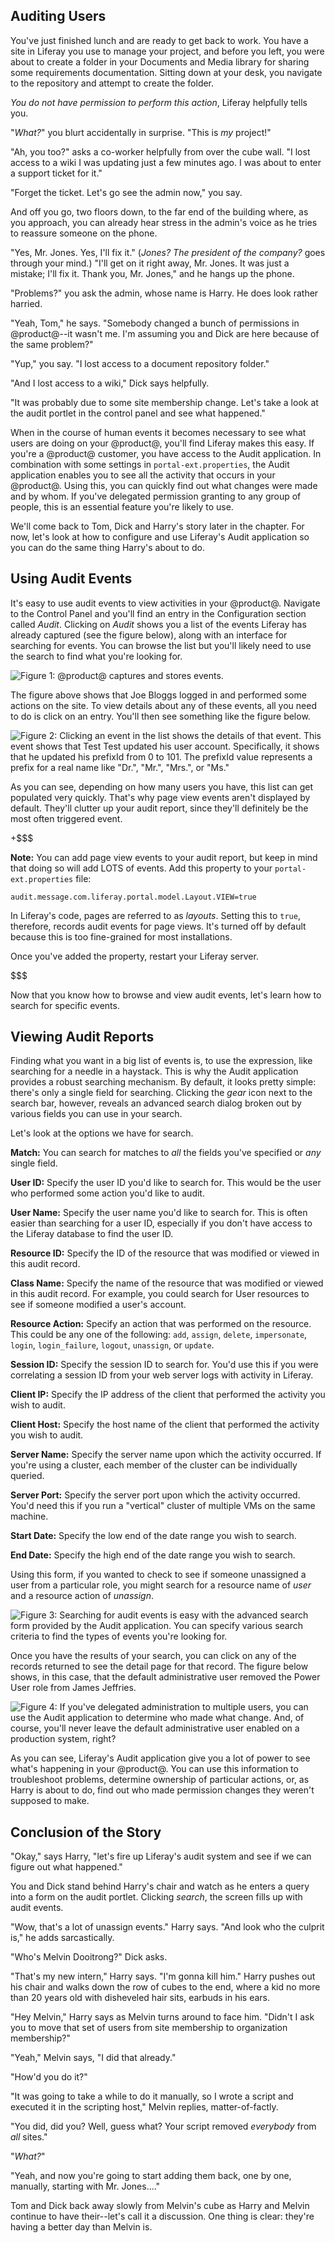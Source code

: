## Auditing Users [](id=auditing-users)

You've just finished lunch and are ready to get back to work. You have a site in
Liferay you use to manage your project, and before you left, you were about to
create a folder in your Documents and Media library for sharing some
requirements documentation. Sitting down at your desk, you navigate to the
repository and attempt to create the folder. 

*You do not have permission to perform this action*, Liferay helpfully tells
you. 

"*What?*" you blurt accidentally in surprise. "This is *my* project!" 

"Ah, you too?" asks a co-worker helpfully from over the cube wall. "I lost
access to a wiki I was updating just a few minutes ago. I was about to enter a
support ticket for it." 

"Forget the ticket. Let's go see the admin now," you say. 

And off you go, two floors down, to the far end of the building where, as you
approach, you can already hear stress in the admin's voice as he tries to
reassure someone on the phone. 

"Yes, Mr. Jones. Yes, I'll fix it." (*Jones? The president of the company?* goes
through your mind.) "I'll get on it right away, Mr. Jones. It was just a
mistake; I'll fix it. Thank you, Mr. Jones," and he hangs up the phone. 

"Problems?" you ask the admin, whose name is Harry. He does look rather
harried. 

"Yeah, Tom," he says. "Somebody changed a bunch of permissions in @product@--it
wasn't me. I'm assuming you and Dick are here because of the same problem?" 

"Yup," you say. "I lost access to a document repository folder." 

"And I lost access to a wiki," Dick says helpfully. 

"It was probably due to some site membership change. Let's take a look at the
audit portlet in the control panel and see what happened." 

When in the course of human events it becomes necessary to see what users are
doing on your @product@, you'll find Liferay makes this easy. If you're a @product@
customer, you have access to the Audit application. In combination with some
settings in `portal-ext.properties`, the Audit application enables you to see
all the activity that occurs in your @product@. Using this, you can quickly find
out what changes were made and by whom. If you've delegated permission granting
to any group of people, this is an essential feature you're likely to use. 

We'll come back to Tom, Dick and Harry's story later in the chapter. For now,
let's look at how to configure and use Liferay's Audit application so you can do
the same thing Harry's about to do. 

## Using Audit Events [](id=using-audit-events)

It's easy to use audit events to view activities in your @product@. Navigate to the
Control Panel and you'll find an entry in the Configuration section called
*Audit*. Clicking on *Audit* shows you a list of the events Liferay has already
captured (see the figure below), along with an interface for searching for
events. You can browse the list but you'll likely need to use the search to find
what you're looking for.

![Figure 1: @product@ captures and stores events.](../../images-dxp/audit-list-events.png)

The figure above shows that Joe Bloggs logged in and performed some actions on
the site. To view details about any of these events, all you need to do is click
on an entry. You'll then see something like the figure below. 

![Figure 2: Clicking an event in the list shows the details of that event. This event shows that Test Test updated his user account. Specifically, it shows that he updated his `prefixId` from `0` to `101`. The `prefixId` value represents a prefix for a real name like "Dr.", "Mr.", "Mrs.", or "Ms."](../../images-dxp/audit-detail.png)

As you can see, depending on how many users you have, this list
can get populated very quickly. That's why page view events aren't displayed by
default. They'll clutter up your audit report, since they'll definitely be the
most often triggered event. 

+$$$

**Note:** You can add page view events to your audit report, but keep in mind
that doing so will add LOTS of events. Add this property to your
`portal-ext.properties` file:

    audit.message.com.liferay.portal.model.Layout.VIEW=true

In Liferay's code, pages are referred to as *layouts*. Setting this to `true`,
therefore, records audit events for page views. It's turned off by default
because this is too fine-grained for most installations. 

Once you've added the property, restart your Liferay server.

$$$

Now that you know how to browse and view audit events, let's learn how to search
for specific events.

## Viewing Audit Reports [](id=viewing-audit-reports)

Finding what you want in a big list of events is, to use the expression, like
searching for a needle in a haystack. This is why the Audit application provides a
robust searching mechanism. By default, it looks pretty simple: there's only a
single field for searching. Clicking the *gear* icon next to the search bar,
however, reveals an advanced search dialog broken out by various fields you can
use in your search. 

Let's look at the options we have for search. 

**Match:** You can search for matches to *all* the fields you've specified or
*any* single field. 

**User ID:** Specify the user ID you'd like to search for. This would be the
user who performed some action you'd like to audit. 

**User Name:** Specify the user name you'd like to search for. This is often
easier than searching for a user ID, especially if you don't have access to the
Liferay database to find the user ID. 

**Resource ID:** Specify the ID of the resource that was modified or viewed in
this audit record. 

**Class Name:** Specify the name of the resource that was modified or viewed
in this audit record. For example, you could search for User resources to see if
someone modified a user's account. 

**Resource Action:** Specify an action that was performed on the resource. This
could be any one of the following: `add`, `assign`, `delete`, `impersonate`,
`login`, `login_failure`, `logout`, `unassign`, or `update`. 

**Session ID:** Specify the session ID to search for. You'd use this if you were
correlating a session ID from your web server logs with activity in Liferay. 

**Client IP:** Specify the IP address of the client that performed the activity
you wish to audit. 

**Client Host:** Specify the host name of the client that performed the activity
you wish to audit. 

**Server Name:** Specify the server name upon which the activity occurred. If
you're using a cluster, each member of the cluster can be individually queried. 

**Server Port:** Specify the server port upon which the activity occurred. You'd
need this if you run a "vertical" cluster of multiple VMs on the same machine. 

**Start Date:** Specify the low end of the date range you wish to search. 

**End Date:** Specify the high end of the date range you wish to search. 

Using this form, if you wanted to check to see if someone unassigned a user from
a particular role, you might search for a resource name of *user* and a resource
action of *unassign*.

![Figure 3: Searching for audit events is easy with the advanced search form provided by the Audit application. You can specify various search criteria to find the types of events you're looking for.](../../images-dxp/audit-unassign-search.png)

Once you have the results of your search, you can click on any of the records
returned to see the detail page for that record. The figure below shows, in this
case, that the default administrative user removed the Power User role from
James Jeffries.

![Figure 4: If you've delegated administration to multiple users, you can use the Audit application to determine who made what change. And, of course, you'll never leave the default administrative user enabled on a production system, right?](../../images-dxp/audit-unassign-detail.png)

As you can see, Liferay's Audit application give you a lot of power to see what's
happening in your @product@. You can use this information to troubleshoot problems,
determine ownership of particular actions, or, as Harry is about to do, find out
who made permission changes they weren't supposed to make. 

## Conclusion of the Story [](id=conclusion-of-the-story)

"Okay," says Harry, "let's fire up Liferay's audit system and see if we can
figure out what happened." 

You and Dick stand behind Harry's chair and watch as he enters a query into a
form on the audit portlet. Clicking *search*, the screen fills up with audit
events. 

"Wow, that's a lot of unassign events." Harry says. "And look who the culprit
is," he adds sarcastically. 

"Who's Melvin Dooitrong?" Dick asks. 

"That's my new intern," Harry says. "I'm gonna kill him." Harry pushes out his
chair and walks down the row of cubes to the end, where a kid no more than 20
years old with disheveled hair sits, earbuds in his ears. 

"Hey Melvin," Harry says as Melvin turns around to face him. "Didn't I ask you
to move that set of users from site membership to organization membership?" 

"Yeah," Melvin says, "I did that already." 

"How'd you do it?"

"It was going to take a while to do it manually, so I wrote a script and
executed it in the scripting host," Melvin replies, matter-of-factly. 

"You did, did you? Well, guess what? Your script removed *everybody* from *all*
sites."

"*What?*" 

"Yeah, and now you're going to start adding them back, one by one, manually,
starting with Mr. Jones...." 

Tom and Dick back away slowly from Melvin's cube as Harry and Melvin continue to
have their--let's call it a discussion. One thing is clear: they're having a
better day than Melvin is.

